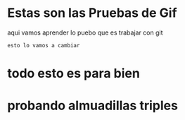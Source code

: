 # Estas son las Pruebas de Gif

aqui vamos aprender lo puebo que es trabajar con git

```
esto lo vamos a cambiar 

```

# todo esto es para bien

# probando almuadillas triples